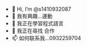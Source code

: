 - 👋 Hi, I’m @s1410932087
- 👀 我有興趣...運動    
- 🌱 我正在學習程式語言    
- 💞️ 我正在尋找 合作
- 📫 如何联系我...0932259704

<!---
s1410932087/s1410932087 is a ✨ special ✨ repository because its `README.md` (this file) appears on your GitHub profile.
You can click the Preview link to take a look at your changes.
--->
